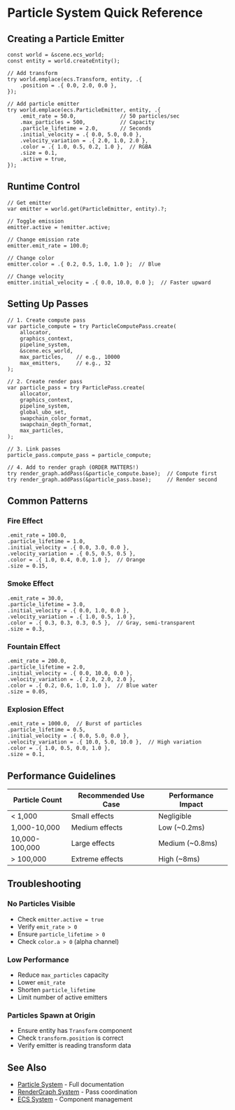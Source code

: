 # Particle System Quick Reference

## Creating a Particle Emitter

```zig
const world = &scene.ecs_world;
const entity = world.createEntity();

// Add transform
try world.emplace(ecs.Transform, entity, .{
    .position = .{ 0.0, 2.0, 0.0 },
});

// Add particle emitter
try world.emplace(ecs.ParticleEmitter, entity, .{
    .emit_rate = 50.0,              // 50 particles/sec
    .max_particles = 500,           // Capacity
    .particle_lifetime = 2.0,       // Seconds
    .initial_velocity = .{ 0.0, 5.0, 0.0 },
    .velocity_variation = .{ 2.0, 1.0, 2.0 },
    .color = .{ 1.0, 0.5, 0.2, 1.0 },  // RGBA
    .size = 0.1,
    .active = true,
});
```

## Runtime Control

```zig
// Get emitter
var emitter = world.get(ParticleEmitter, entity).?;

// Toggle emission
emitter.active = !emitter.active;

// Change emission rate
emitter.emit_rate = 100.0;

// Change color
emitter.color = .{ 0.2, 0.5, 1.0, 1.0 };  // Blue

// Change velocity
emitter.initial_velocity = .{ 0.0, 10.0, 0.0 };  // Faster upward
```

## Setting Up Passes

```zig
// 1. Create compute pass
var particle_compute = try ParticleComputePass.create(
    allocator,
    graphics_context,
    pipeline_system,
    &scene.ecs_world,
    max_particles,    // e.g., 10000
    max_emitters,     // e.g., 32
);

// 2. Create render pass
var particle_pass = try ParticlePass.create(
    allocator,
    graphics_context,
    pipeline_system,
    global_ubo_set,
    swapchain_color_format,
    swapchain_depth_format,
    max_particles,
);

// 3. Link passes
particle_pass.compute_pass = particle_compute;

// 4. Add to render graph (ORDER MATTERS!)
try render_graph.addPass(&particle_compute.base);  // Compute first
try render_graph.addPass(&particle_pass.base);     // Render second
```

## Common Patterns

### Fire Effect
```zig
.emit_rate = 100.0,
.particle_lifetime = 1.0,
.initial_velocity = .{ 0.0, 3.0, 0.0 },
.velocity_variation = .{ 0.5, 0.5, 0.5 },
.color = .{ 1.0, 0.4, 0.0, 1.0 },  // Orange
.size = 0.15,
```

### Smoke Effect
```zig
.emit_rate = 30.0,
.particle_lifetime = 3.0,
.initial_velocity = .{ 0.0, 1.0, 0.0 },
.velocity_variation = .{ 1.0, 0.5, 1.0 },
.color = .{ 0.3, 0.3, 0.3, 0.5 },  // Gray, semi-transparent
.size = 0.3,
```

### Fountain Effect
```zig
.emit_rate = 200.0,
.particle_lifetime = 2.0,
.initial_velocity = .{ 0.0, 10.0, 0.0 },
.velocity_variation = .{ 2.0, 2.0, 2.0 },
.color = .{ 0.2, 0.6, 1.0, 1.0 },  // Blue water
.size = 0.05,
```

### Explosion Effect
```zig
.emit_rate = 1000.0,  // Burst of particles
.particle_lifetime = 0.5,
.initial_velocity = .{ 0.0, 5.0, 0.0 },
.velocity_variation = .{ 10.0, 5.0, 10.0 },  // High variation
.color = .{ 1.0, 0.5, 0.0, 1.0 },
.size = 0.1,
```

## Performance Guidelines

| Particle Count | Recommended Use Case    | Performance Impact |
|----------------|-------------------------|-------------------|
| < 1,000        | Small effects           | Negligible        |
| 1,000-10,000   | Medium effects          | Low (~0.2ms)      |
| 10,000-100,000 | Large effects           | Medium (~0.8ms)   |
| > 100,000      | Extreme effects         | High (~8ms)       |

## Troubleshooting

### No Particles Visible
- Check `emitter.active = true`
- Verify `emit_rate > 0`
- Ensure `particle_lifetime > 0`
- Check `color.a > 0` (alpha channel)

### Low Performance
- Reduce `max_particles` capacity
- Lower `emit_rate`
- Shorten `particle_lifetime`
- Limit number of active emitters

### Particles Spawn at Origin
- Ensure entity has `Transform` component
- Check `transform.position` is correct
- Verify emitter is reading transform data

## See Also

- [Particle System](PARTICLE_SYSTEM.md) - Full documentation
- [RenderGraph System](RENDER_GRAPH_SYSTEM.md) - Pass coordination
- [ECS System](ECS_SYSTEM.md) - Component management
